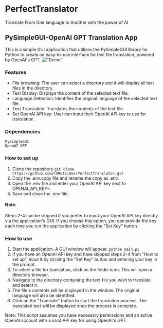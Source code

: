 # PerfectTranslator
 Translate From One language to Another with the power of AI

 ## PySimpleGUI-OpenAI GPT Translation App
This is a simple GUI application that utilizes the PySimpleGUI library for Python to create an easy-to-use interface for text file translation, powered by OpenAI's GPT.
!["Demo"](translatorDemo2.gif)
### Features
- File browsing: The user can select a directory and it will display all text files in the directory.
- Text Display: Displays the content of the selected text file.
- Language Detection: Identifies the original language of the selected text file.
- Text Translation: Translates the contents of the text file.
- Set OpenAI API key: User can input their OpenAI API key to use for translation.
### Dependencies
    PySimpleGUI
    OpenAI GPT

### How to set up
1. Clone the repository `git clone https://github.com/ChRotsides/PerfectTranslator.git`
2. Copy the .env.copy file and rename the copy as .env.
3. Open the .env file and enter your OpenAI API key next to OPENAI_API_KEY=.
4. Save and close the .env file.

#### Note: 
Steps 2-4 can be skipped if you prefer to input your OpenAI API key directly via the application's GUI. If you choose this option, you can provide the key each time you run the application by clicking the "Set Key" button.

### How to use
1. Start the application. A GUI window will appear. `python main.py`
2. If you have an OpenAI API key and have skipped steps 2-4 from "How to set up", input it by clicking the "Set Key" button and entering your key in the prompt.
3. To select a file for translation, click on the folder icon. This will open a directory browser.
4. Navigate to the directory containing the text file you wish to translate and select it.
5. The file's contents will be displayed in the window. The original language will also be identified.
6. Click on the "Translate" button to start the translation process. The translated text will be displayed once the process is complete.

Note: This script assumes you have necessary permissions and an active OpenAI account with a valid API key for using OpenAI's GPT.
